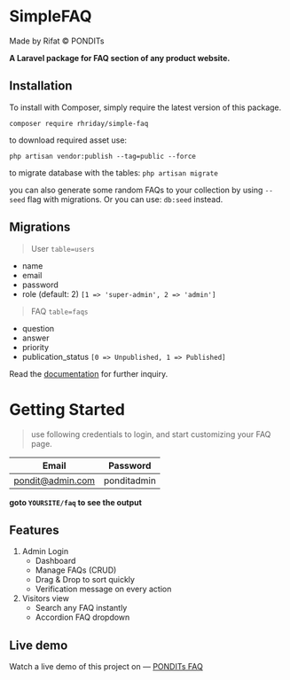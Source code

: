 # SimpleFAQ

Made by Rifat &copy; PONDITs

**A Laravel package for FAQ section of any product website.**

## Installation
To install with Composer, simply require the latest version of this package.

```composer require rhriday/simple-faq```

to download required asset use:

```php artisan vendor:publish --tag=public --force```

to migrate database with the tables:
```php artisan migrate```

you can also generate some random FAQs to your collection by using `--seed` flag with migrations. Or you can use:
```db:seed``` instead.

## Migrations
> User `table=users`
- name
- email
- password
- role (default: 2) `[1 => 'super-admin', 2 => 'admin']`
> FAQ `table=faqs`
- question
- answer
- priority
- publication_status `[0 => Unpublished, 1 => Published]`

Read the [documentation](https://www.example.com) for further inquiry.

# Getting Started
> use following credentials to login, and start customizing your FAQ page.

|**Email**       | **Password** |
|----------------|--------------|
|pondit@admin.com|ponditadmin   |

**goto `YOURSITE/faq` to see the output**

## Features
1. Admin Login
    - Dashboard
    - Manage FAQs (CRUD)
    - Drag & Drop to sort quickly
    - Verification message on every action
2. Visitors view
    - Search any FAQ instantly
    - Accordion FAQ dropdown

## Live demo
Watch a live demo of this project on — [PONDITs FAQ](https://faq-pondit.herokuapp.com)

